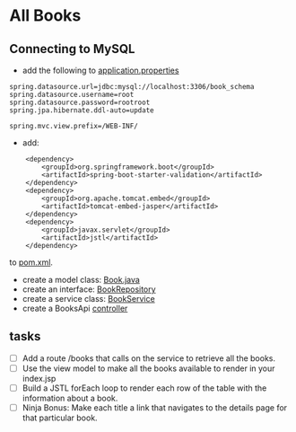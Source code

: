 # All Books

## Connecting to MySQL

- add the following to [application.properties](./src/main/resources/application.properties)
```
spring.datasource.url=jdbc:mysql://localhost:3306/book_schema
spring.datasource.username=root
spring.datasource.password=rootroot
spring.jpa.hibernate.ddl-auto=update

spring.mvc.view.prefix=/WEB-INF/
```

- add:

```
    <dependency>
        <groupId>org.springframework.boot</groupId>
        <artifactId>spring-boot-starter-validation</artifactId>
    </dependency> 
    <dependency>
        <groupId>org.apache.tomcat.embed</groupId>
        <artifactId>tomcat-embed-jasper</artifactId>
    </dependency>
    <dependency>
        <groupId>javax.servlet</groupId>
        <artifactId>jstl</artifactId>
    </dependency>
```

to [pom.xml](pom.xml).

- create a model class: [Book.java](./src/main/java/tylermaxwell/allbooks/models/Book.java)
- create an interface: [BookRepository](src/main/java/tylermaxwell/allbooks/repositories/BookRepository.java)
- create a service class: [BookService](src/main/java/tylermaxwell/allbooks/services/BookService.java)
- create a BooksApi [controller](src/main/java/tylermaxwell/allbooks/controllers/BooksApi.java)


## tasks

- [ ] Add a route /books that calls on the service to retrieve all the books.
- [ ] Use the view model to make all the books available to render in your index.jsp
- [ ] Build a JSTL forEach loop to render each row of the table with the information about a book.
- [ ] Ninja Bonus: Make each title a link that navigates to the details page for that particular book.